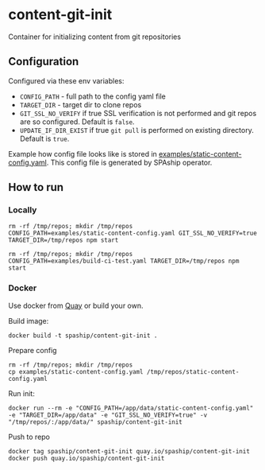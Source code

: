 # content-git-init
Container for initializing content from git repositories

## Configuration

Configured via these env variables:
* `CONFIG_PATH` - full path to the config yaml file
* `TARGET_DIR` - target dir to clone repos
* `GIT_SSL_NO_VERIFY` if true SSL verification is not performed and git repos are so configured. Default is `false`.
* `UPDATE_IF_DIR_EXIST` if true `git pull` is performed on existing directory. Default is `true`.

Example how config file looks like is stored in [examples/static-content-config.yaml](examples/static-content-config.yaml).
This config file is generated by SPAship operator.

## How to run

### Locally

```shell
rm -rf /tmp/repos; mkdir /tmp/repos
CONFIG_PATH=examples/static-content-config.yaml GIT_SSL_NO_VERIFY=true TARGET_DIR=/tmp/repos npm start
```

```shell
rm -rf /tmp/repos; mkdir /tmp/repos
CONFIG_PATH=examples/build-ci-test.yaml TARGET_DIR=/tmp/repos npm start
```

### Docker

Use docker from [Quay](https://quay.io/repository/spaship/content-git-init) or build your own.

Build image:

```shell script
docker build -t spaship/content-git-init .
```

Prepare config
```shell script
rm -rf /tmp/repos; mkdir /tmp/repos
cp examples/static-content-config.yaml /tmp/repos/static-content-config.yaml
```

Run init:

```shell script
docker run --rm -e "CONFIG_PATH=/app/data/static-content-config.yaml" -e "TARGET_DIR=/app/data" -e "GIT_SSL_NO_VERIFY=true" -v "/tmp/repos/:/app/data/" spaship/content-git-init
```

Push to repo

```shell
docker tag spaship/content-git-init quay.io/spaship/content-git-init
docker push quay.io/spaship/content-git-init
```
